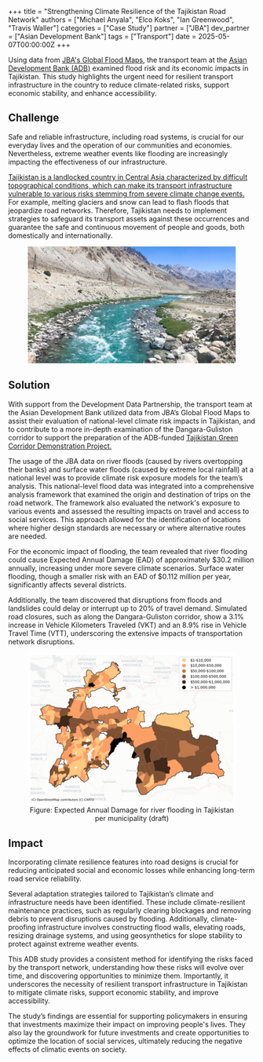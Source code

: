 +++
title = "Strengthening Climate Resilience of the Tajikistan Road Network"
authors = ["Michael Anyala", "Elco Koks", "Ian Greenwood", "Travis Waller"]
categories = ["Case Study"]
partner = ["JBA"]
dev_partner = ["Asian Development Bank"]
tags = ["Transport"]
date = 2025-05-07T00:00:00Z
+++

Using data from [JBA's Global Flood Maps](https://jbagr.com/digital-tools/global-flood-maps/), the transport team at the [Asian Development Bank (ADB)](https://www.adb.org/) examined flood risk and its economic impacts in Tajikistan. This study highlights the urgent need for resilient transport infrastructure in the country to reduce climate-related risks, support economic stability, and enhance accessibility.

## Challenge

Safe and reliable infrastructure, including road systems, is crucial for our everyday lives and the operation of our communities and economies. Nevertheless, extreme weather events like flooding are increasingly impacting the effectiveness of our infrastructure.

[Tajikistan is a landlocked country in Central Asia characterized by difficult topographical conditions, which can make its transport infrastructure vulnerable to various risks stemming from severe climate change events.](https://www.adb.org/sites/default/files/publication/996131/sdwp-095-climate-resilience-road-tajikistan.pdf) For example, melting glaciers and snow can lead to flash floods that jeopardize road networks. Therefore, Tajikistan needs to implement strategies to safeguard its transport assets against these occurrences and guarantee the safe and continuous movement of people and goods, both domestically and internationally.

<figure align="center">
    <img src="strengthening_climate_resilience_tajikistan_road_network_picture1.png"> 
</figure>

## Solution

With support from the Development Data Partnership, the transport team at the Asian Development Bank utilized data from JBA’s Global Flood Maps to assist their evaluation of national-level climate risk impacts in Tajikistan, and to contribute to a more in-depth examination of the Dangara-Guliston corridor to support the preparation of the ADB-funded [Tajikistan Green Corridor Demonstration Project.](https://www.adb.org/projects/54286-001/main)

The usage of the JBA data on river floods (caused by rivers overtopping their banks) and surface water floods (caused by extreme local rainfall) at a national level was to provide climate risk exposure models for the team’s analysis. 
This national-level flood data was integrated into a comprehensive analysis framework that examined the origin and destination of trips on the road network. The framework also evaluated the network's exposure to various events and assessed the resulting impacts on travel and access to social services. This approach allowed for the identification of locations where higher design standards are necessary or where alternative routes are needed.

For the economic impact of flooding, the team revealed that river flooding could cause Expected Annual Damage (EAD) of approximately $30.2 million annually, increasing under more severe climate scenarios. Surface water flooding, though a smaller risk with an EAD of $0.112 million per year, significantly affects several districts. 

Additionally, the team discovered that disruptions from floods and landslides could delay or interrupt up to 20% of travel demand. Simulated road closures, such as along the Dangara-Guliston corridor, show a 3.1% increase in Vehicle Kilometers Traveled (VKT) and an 8.9% rise in Vehicle Travel Time (VTT), underscoring the extensive impacts of transportation network disruptions.


<figure align="center">
    <img src="strengthening_climate_resilience_tajikistan_road_network_picture2.png" alt="Figure: Expected Annual Damage for river flooding in Tajikistan per municipality (draft)">
    <figcaption style="text-align:center;">
        Figure: Expected Annual Damage for river flooding in Tajikistan per municipality (draft)
    </figcaption>
</figure>


## Impact

Incorporating climate resilience features into road designs is crucial for reducing anticipated social and economic losses while enhancing long-term road service reliability. 

Several adaptation strategies tailored to Tajikistan’s climate and infrastructure needs have been identified. These include climate-resilient maintenance practices, such as regularly clearing blockages and removing debris to prevent disruptions caused by flooding. Additionally, climate-proofing infrastructure involves constructing flood walls, elevating roads, resizing drainage systems, and using geosynthetics for slope stability to protect against extreme weather events.

This ADB study provides a consistent method for identifying the risks faced by the transport network, understanding how these risks will evolve over time, and discovering opportunities to minimize them. Importantly, it underscores the necessity of resilient transport infrastructure in Tajikistan to mitigate climate risks, support economic stability, and improve accessibility. 

The study’s findings are essential for supporting policymakers in ensuring that investments maximize their impact on improving people's lives. They also lay the groundwork for future investments and create opportunities to optimize the location of social services, ultimately reducing the negative effects of climatic events on society.

